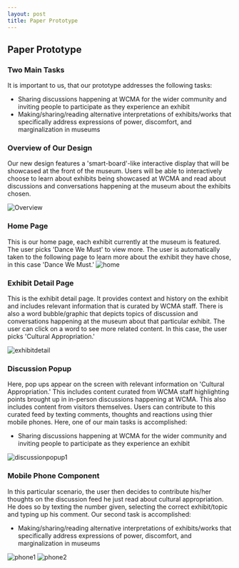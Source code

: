 ```yaml
---
layout: post
title: Paper Prototype 
---
```

## Paper Prototype 

### Two Main Tasks
It is important to us, that our prototype addresses the following tasks: 
* Sharing discussions happening at WCMA for the wider community and inviting people to participate as they experience an exhibit
* Making/sharing/reading alternative interpretations of exhibits/works that specifically address expressions of power, discomfort, and marginalization in museums


### Overview of Our Design 
Our new design features a 'smart-board'-like interactive display that will be showcased at the front of the museum. Users will be able to interactively choose to learn about exhibits being showcased at WCMA and read about discussions and conversations happening at the museum about the exhibits chosen. 

![Overview](/img/overview.jpeg)

### Home Page
This is our home page, each exhibit currently at the museum is featured. The user picks 'Dance We Must' to view more. The user is automatically taken to the following page to learn more about the exhibit they have chose, in this case 'Dance We Must.'
![home](/img/home.jpeg)

### Exhibit Detail Page
This is the exhibit detail page. It provides context and history on the exhibit and includes relevant information that is curated by WCMA staff. There is also a word bubble/graphic that depicts topics of discussion and conversations happening at the museum about that particular exhibit. The user can click on a word to see more related content. In this case, the user picks 'Cultural Appropriation.' 

![exhibitdetail](/img/exhibitdetail.jpeg)

### Discussion Popup
Here, pop ups appear on the screen with relevant information on 'Cultural Appropriation.' This includes content curated from WCMA staff highlighting points brought up in in-person discussions happening at WCMA. This also includes content from visitors themselves. Users can contribute to this curated feed by texting comments, thoughts and reactions using thier mobile phones. Here, one of our main tasks is accomplished: 
* Sharing discussions happening at WCMA for the wider community and inviting people to participate as they experience an exhibit

![discussionpopup1](/img/discussionpopup1.jpeg)

### Mobile Phone Component
In this particular scenario, the user then decides to contribute his/her thoughts on the discussion feed he just read about cultural appropriation. He does so by texting the number given, selecting the correct exhibit/topic and typing up his comment.
Our second task is accomplished: 
* Making/sharing/reading alternative interpretations of exhibits/works that specifically address expressions of power, discomfort, and marginalization in museums

![phone1](/img/phone1.jpeg)
![phone2](/img/phone2.jpeg)
